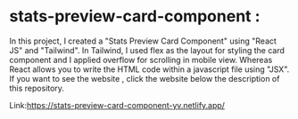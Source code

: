 # stats-preview-card-component :
In this project, I created a "Stats Preview Card Component" using "React JS" and "Tailwind". In Tailwind, I used flex as the layout for styling the card component and I applied overflow for scrolling in mobile view. Whereas React allows you to write the HTML code within a javascript file using "JSX". If you want to see the  website , click the website below the description of this repository.

Link:https://stats-preview-card-component-yv.netlify.app/
